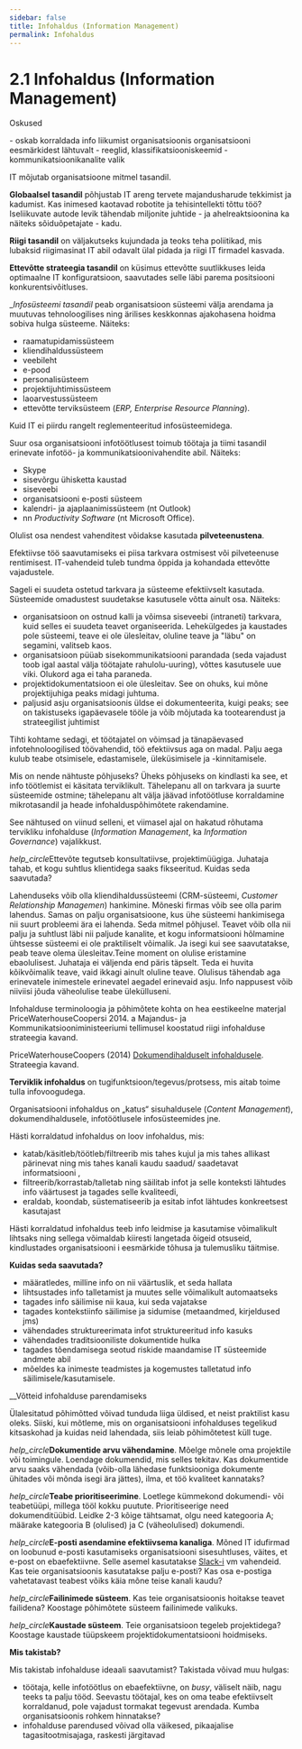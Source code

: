 ```yaml
---
sidebar: false
title: Infohaldus (Information Management)
permalink: Infohaldus
---
```


# 2.1 Infohaldus (Information Management)

<p class='tags'>Oskused</p>
- oskab korraldada info liikumist organisatsioonis organisatsiooni eesmärkidest lähtuvalt
  - reeglid, klassifikatsiooniskeemid
  - kommunikatsioonikanalite valik

IT mõjutab organisatsioone mitmel tasandil.

__Globaalsel tasandil__ põhjustab IT areng tervete majandusharude tekkimist ja kadumist. Kas inimesed kaotavad robotite ja tehisintellekti tõttu töö? Iseliikuvate autode levik tähendab miljonite juhtide - ja ahelreaktsioonina ka näiteks sõiduõpetajate - kadu.

__Riigi tasandil__ on väljakutseks kujundada ja teoks teha  poliitikad, mis lubaksid riigimasinat IT abil odavalt ülal pidada ja riigi IT firmadel kasvada.

__Ettevõtte strateegia tasandil__ on küsimus ettevõtte suutlikkuses leida optimaalne IT konfiguratsioon, saavutades selle läbi parema positsiooni konkurentsivõitluses.

__Infosüsteemi tasandil_ peab organisatsioon süsteemi välja arendama ja muutuvas tehnoloogilises ning ärilises keskkonnas ajakohasena hoidma sobiva hulga süsteeme. Näiteks:

- raamatupidamissüsteem
- kliendihaldussüsteem
- veebileht
- e-pood
- personalisüsteem
- projektijuhtimissüsteem
- laoarvestussüsteem
- ettevõtte terviksüsteem (_ERP, Enterprise Resource Planning_).

Kuid IT ei piirdu rangelt reglementeeritud infosüsteemidega. 

Suur osa organisatsiooni infotöötlusest toimub töötaja ja tiimi tasandil erinevate infotöö- ja kommunikatsioonivahendite abil. Näiteks:

- Skype
- sisevõrgu ühisketta kaustad
- siseveebi
- organisatsiooni e-posti süsteem
- kalendri- ja ajaplaanimissüsteem (nt Outlook)
- nn _Productivity Software_ (nt Microsoft Office).

Olulist osa nendest vahenditest võidakse kasutada __pilveteenustena__.  

Efektiivse töö saavutamiseks ei piisa tarkvara ostmisest või pilveteenuse rentimisest. IT-vahendeid tuleb tundma õppida ja kohandada ettevõtte vajadustele.

Sageli ei suudeta ostetud tarkvara ja süsteeme efektiivselt kasutada. Süsteemide omadustest suudetakse kasutusele võtta ainult osa. Näiteks:

- organisatsioon on ostnud kalli ja võimsa siseveebi (intraneti) tarkvara, kuid selles ei suudeta teavet organiseerida. Lehekülgedes ja kaustades pole süsteemi, teave ei ole ülesleitav, oluline teave ja "läbu" on segamini, valitseb kaos.
- organisatsioon püüab sisekommunikatsiooni parandada (seda vajadust toob igal aastal välja töötajate rahulolu-uuring), võttes kasutusele uue viki. Olukord aga ei taha paraneda. 
- projektidokumentatsioon ei ole ülesleitav. See on ohuks, kui mõne projektijuhiga peaks midagi juhtuma.
- paljusid asju organisatsioonis üldse ei dokumenteerita, kuigi peaks; see on takistuseks igapäevasele tööle ja võib mõjutada ka tootearendust ja strateegilist juhtimist 

Tihti kohtame sedagi, et töötajatel on võimsad ja tänapäevased infotehnoloogilised töövahendid, töö efektiivsus aga on madal. Palju aega kulub teabe otsimisele, edastamisele, üleküsimisele ja -kinnitamisele.

Mis on nende nähtuste põhjuseks? Üheks põhjuseks on kindlasti ka see, et info töötlemist ei käsitata terviklikult. Tähelepanu all on tarkvara ja suurte süsteemide ostmine; tähelepanu alt välja jäävad infotöötluse korraldamine mikrotasandil ja heade infohalduspõhimõtete rakendamine.

See nähtused on viinud selleni, et viimasel ajal on hakatud rõhutama tervikliku infohalduse (_Information Management_, ka _Information Governance_) vajalikkust.

<p><i class="material-icons ikoon">help_circle</i>Ettevõte tegutseb konsultatiivse, projektimüügiga. Juhataja tahab, et kogu suhtlus klientidega saaks fikseeritud. Kuidas seda saavutada?</p>

Lahenduseks võib olla kliendihaldussüsteemi (CRM-süsteemi, _Customer Relationship Managemen_) hankimine. Mõneski firmas võib see olla parim lahendus. Samas on palju organisatsioone, kus ühe süsteemi hankimisega nii suurt probleemi ära ei lahenda. Seda mitmel põhjusel. Teavet võib olla nii palju ja suhtlust läbi nii paljude kanalite, et kogu informatsiooni hõlmamine ühtsesse süsteemi ei ole praktiliselt võimalik. Ja isegi kui see saavutatakse, peab teave olema ülesleitav.Teine moment on olulise eristamine ebaolulisest. Juhataja ei väljenda end päris täpselt. Teda ei huvita kõikvõimalik teave, vaid ikkagi ainult oluline teave. Olulisus tähendab aga erinevatele inimestele erinevatel aegadel erinevaid asju. Info nappusest võib niiviisi jõuda väheolulise teabe ülekülluseni.

Infohalduse terminoloogia ja põhimõtete kohta on hea eestikeelne materjal PriceWaterhouseCoopersi 2014. a Majandus- ja Kommunikatsiooniministeeriumi tellimusel koostatud riigi infohalduse strateegia kavand.

PriceWaterhouseCoopers (2014) [Dokumendihalduselt infohaldusele](https://www.mkm.ee/sites/default/files/dokumendihalduselt_infohaldusele_strateegia_1.9.pdf). Strateegia kavand.

__Terviklik infohaldus__ on tugifunktsioon/tegevus/protsess, mis aitab toime tulla infovoogudega. 

Organisatsiooni infohaldus on „katus“ sisuhaldusele (_Content Management_), dokumendihaldusele, infotöötlusele infosüsteemides jne.

Hästi korraldatud infohaldus on loov infohaldus, mis:

- katab/käsitleb/töötleb/filtreerib mis tahes kujul ja mis tahes allikast pärinevat ning mis tahes kanali kaudu saadud/
saadetavat informatsiooni ,
- filtreerib/korrastab/talletab ning säilitab infot ja selle konteksti lähtudes info väärtusest ja tagades selle kvaliteedi,
- eraldab,  koondab,  süstematiseerib  ja  esitab  infot  lähtudes  konkreetsest  kasutajast

Hästi korraldatud infohaldus teeb info leidmise ja kasutamise võimalikult lihtsaks ning sellega võimaldab kiiresti langetada õigeid otsuseid, kindlustades organisatsiooni i eesmärkide tõhusa ja tulemusliku täitmise.

__Kuidas seda saavutada?__

- määratledes, milline info on nii väärtuslik, et seda hallata
- lihtsustades info talletamist ja muutes selle võimalikult automaatseks
- tagades info säilimise nii kaua, kui seda vajatakse
- tagades kontekstiinfo säilimise ja sidumise (metaandmed, kirjeldused jms)
- vähendades struktureerimata infot struktureeritud info kasuks
- vähendades traditsiooniliste dokumentide hulka
- tagades tõendamisega seotud riskide maandamise IT süsteemide andmete abil
- mõeldes ka inimeste teadmistes ja kogemustes talletatud info säilimisele/kasutamisele.

__Võtteid infohalduse parendamiseks

Ülalesitatud põhimõtted võivad tunduda liiga üldised, et neist praktilist kasu oleks. Siiski, kui mõtleme, mis on organisatsiooni infohalduses tegelikud kitsaskohad ja kuidas neid lahendada, siis leiab põhimõtetest küll tuge.

<p><i class="material-icons ikoon">help_circle</i><b>Dokumentide arvu vähendamine</b>. Mõelge mõnele oma projektile või toimingule. Loendage dokumendid, mis selles tekitav. Kas dokumentide arvu saaks vähendada (võib-olla lähedase funktsiooniga dokumente ühitades või mõnda isegi ära jättes), ilma, et töö kvaliteet kannataks?</p>

<p><i class="material-icons ikoon">help_circle</i><b>Teabe prioritiseerimine</b>. Loetlege kümmekond dokumendi- või teabetüüpi, millega tööl kokku puutute. Prioritiseerige need dokumenditüübid. Leidke 2-3 kõige tähtsamat, olgu need kategooria A; määrake kategooria B (olulised) ja C (väheolulised) dokumendi.</p>

<p><i class="material-icons ikoon">help_circle</i><b>E-posti asendamine efektiivsema kanaliga</b>. Mõned IT idufirmad on loobunud e-posti kasutamiseks organisatsiooni sisesuhtluses, väites, et e-post on ebaefektiivne. Selle asemel kasutatakse <a href='https://slack.com/'>Slack-i</a> vm vahendeid. Kas teie organisatsioonis kasutatakse palju e-posti? Kas osa e-postiga vahetatavast teabest võiks käia mõne teise kanali kaudu?</p>

<p><i class="material-icons ikoon">help_circle</i><b>Failinimede süsteem</b>. Kas teie organisatsioonis hoitakse teavet failidena? Koostage põhimõtete süsteem failinimede valikuks.</p>

<p><i class="material-icons ikoon">help_circle</i><b>Kaustade süsteem</b>. Teie organisatsioon tegeleb projektidega? Koostage kaustade tüüpskeem projektidokumentatsiooni hoidmiseks.</p>

__Mis takistab?__

Mis takistab infohalduse ideaali saavutamist? Takistada võivad muu hulgas:

- töötaja, kelle infotöötlus on ebaefektiivne, on _busy_, väliselt näib, nagu teeks ta palju tööd. Seevastu töötajal, kes on oma teabe efektiivselt korraldanud, pole vajadust tormakat tegevust arendada. Kumba organisatsioonis rohkem hinnatakse?
- infohalduse parendused võivad olla väikesed, pikaajalise tagasitootmisajaga, raskesti järgitavad



